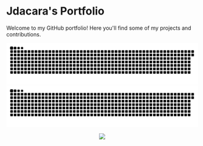 ﻿# Jdacara's Portfolio

Welcome to my GitHub portfolio! Here you'll find some of my projects and contributions.

<div align="center">

![github contribution grid snake animation](https://raw.githubusercontent.com/Zlkcyber/Zlkcyber/main/github-contribution-grid-snake-dark.svg#gh-dark-mode-only)![github contribution grid snake animation](https://raw.githubusercontent.com/Zlkcyber/Zlkcyber/main/github-contribution-grid-snake.svg#gh-light-mode-only)

 <img height="50%" width="auto" src ="https://github-readme-stats.vercel.app/api?username=Zlkcyber&show_icons=true&count_private=true&theme=darcula&hide_border=true&hide=issues,contribs&bg_color=00000000">
